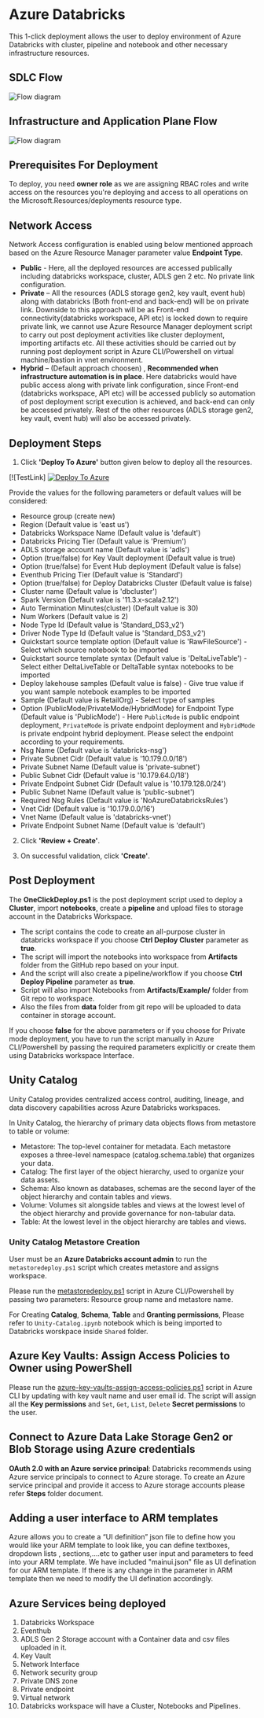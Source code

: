 # Azure Databricks

This 1-click deployment allows the user to deploy environment of Azure Databricks with cluster, pipeline and notebook and other necessary infrastructure resources.

## SDLC Flow

![Flow diagram](./assets/Development_FlowChart.png)

## Infrastructure and Application Plane Flow

![Flow diagram](./assets/Databricks_Deployment_Workflow.png)

## Prerequisites For Deployment

To deploy, you need **owner role** as we are assigning RBAC roles and write access on the resources you're deploying and access to all operations on the Microsoft.Resources/deployments resource type.

## Network Access
 
Network Access configuration is enabled using below mentioned approach based on the Azure Resource Manager parameter value **Endpoint Type**.
- **Public** - Here, all the deployed resources are accessed publically including databricks workspace, cluster, ADLS gen 2 etc. No private link configuration. 
- **Private** – All the resources (ADLS storage gen2, key vault, event hub) along with databricks (Both front-end and back-end) will be on private link. Downside to this approach will be as Front-end connectivity(databricks workspace, API etc) is locked down to require private link, we cannot use Azure Resource Manager deployment script to carry out post deployment activities like cluster deployment, importing artifacts etc. All these activities should be carried out by running post deployment script in Azure CLI/Powershell on virtual machine/bastion in vnet environment.
- **Hybrid** – (Default approach choosen) , **Recommended when infrastructure automation is in place**. Here databricks would have public access along with private link configuration, since Front-end (databricks workspace, API etc) will be accessed publicly so automation of post deployment script execution is achieved, and back-end can only be accessed privately. Rest of the other resources (ADLS storage gen2, key vault, event hub) will also be accessed privately.

## Deployment Steps

1. Click **'Deploy To Azure'** button given below to deploy all the resources.

[![TestLink]
[![Deploy To Azure](https://docs.microsoft.com/en-us/azure/templates/media/deploy-to-azure.svg)](https://portal.azure.com/#blade/Microsoft_Azure_CreateUIDef/CustomDeploymentBlade/uri/https%3A%2F%2Fraw.githubusercontent.com%2FDatabricksFactory%2Fdatabricks-migration%2Fmain%2Fmain.json/uiFormDefinitionUri/https%3A%2F%2Fraw.githubusercontent.com%2FDatabricksFactory%2Fdatabricks-migration%2Fmain%2Fmainui.json)


Provide the values for the following parameters or default values will be considered:
- Resource group (create new) 
- Region (Default value is 'east us')
- Databricks Workspace Name (Default value is 'default')
- Databricks Pricing Tier (Default value is 'Premium')
- ADLS storage account name (Default value is 'adls')
- Option (true/false) for Key Vault deployment (Default value is true)
- Option (true/false) for Event Hub deployment (Default value is false)
- Eventhub Pricing Tier (Default value is 'Standard')
- Option (true/false) for Deploy Databricks Cluster (Default value is false)
- Cluster name (Default value is 'dbcluster')
- Spark Version (Default value is '11.3.x-scala2.12')
- Auto Termination Minutes(cluster) (Default value is 30)
- Num Workers (Default value is 2)
- Node Type Id (Default value is 'Standard_DS3_v2')
- Driver Node Type Id (Default value is 'Standard_DS3_v2')
- Quickstart source template option (Default value is 'RawFileSource') - Select which source notebook to be imported
- Quickstart source template syntax (Default value is 'DeltaLiveTable') - Select either DeltaLiveTable or DeltaTable syntax notebooks to be imported
- Deploy lakehouse samples (Default value is false) - Give true value if you want sample notebook examples to be imported
- Sample (Default value is RetailOrg) - Select type of samples
- Option (PublicMode/PrivateMode/HybridMode) for Endpoint Type (Default value is 'PublicMode') - Here ```PublicMode``` is public endpoint deployment, ```PrivateMode``` is private endpoint deployment and ```HybridMode``` is private endpoint hybrid deployment. Please select the endpoint according to your requirements.
- Nsg Name (Default value is 'databricks-nsg')
- Private Subnet Cidr (Default value is '10.179.0.0/18')
- Private Subnet Name (Default value is 'private-subnet')
- Public Subnet Cidr (Default value is '10.179.64.0/18')
- Private Endpoint Subnet Cidr (Default value is '10.179.128.0/24')
- Public Subnet Name (Default value is 'public-subnet')
- Required Nsg Rules (Default value is 'NoAzureDatabricksRules')
- Vnet Cidr (Default value is '10.179.0.0/16')
- Vnet Name (Default value is 'databricks-vnet')
- Private Endpoint Subnet Name (Default value is 'default')

2. Click **'Review + Create'**.

3. On successful validation, click **'Create'**.

## Post Deployment

The **OneClickDeploy.ps1** is the post deployment script used to deploy a **Cluster**, import **notebooks**, create a **pipeline** and upload files to storage account in the Databricks Workspace.
- The script contains the code to create an all-purpose cluster in databricks workspace if you choose **Ctrl Deploy Cluster** parameter as **true**.
- The script will import the notebooks into workspace from **Artifacts** folder from the GitHub repo based on your input.
- And the script will also create a pipeline/workflow if you choose **Ctrl Deploy Pipeline** parameter as **true**.
- Script will also import Notebooks from **Artifacts/Example/** folder from Git repo to workspace.
- Also the files from **data** folder from git repo will be uploaded to data container in storage account.

If you choose **false** for the above parameters or if you choose for Private mode deployment, you have to run the script manually in Azure CLI/Powershell by passing the required parameters explicitly or create them using Databricks workspace Interface. 

## Unity Catalog

Unity Catalog provides centralized access control, auditing, lineage, and data discovery capabilities across Azure Databricks workspaces.

In Unity Catalog, the hierarchy of primary data objects flows from metastore to table or volume:

* Metastore: The top-level container for metadata. Each metastore exposes a three-level namespace (catalog.schema.table) that organizes your data.
* Catalog: The first layer of the object hierarchy, used to organize your data assets.
* Schema: Also known as databases, schemas are the second layer of the object hierarchy and contain tables and views.
* Volume: Volumes sit alongside tables and views at the lowest level of the object hierarchy and provide governance for non-tabular data.
* Table: At the lowest level in the object hierarchy are tables and views.

### Unity Catalog Metastore Creation

User must be an **Azure Databricks account admin** to run the ```metastoredeploy.ps1``` script which creates metastore and assigns workspace.

Please run the [metastoredeploy.ps1](https://raw.githubusercontent.com/DatabricksFactory/databricks-migration/main/metastoredeploy.ps1) script in Azure CLI/Powershell by passing two parameters: Resource group name and metastore name.

For Creating **Catalog**, **Schema**, **Table** and **Granting permissions**, Please refer to ```Unity-Catalog.ipynb``` notebook which is being imported to Databricks worskpace inside ```Shared``` folder.

## Azure Key Vaults: Assign Access Policies to Owner using PowerShell

Please run the [azure-key-vaults-assign-access-policies.ps1](https://raw.githubusercontent.com/DatabricksFactory/databricks-migration/main/azure-key-vaults-assign-access-policies.ps1) script in Azure CLI by updating with key vault name and user email id. The script will assign all the **Key permissions** and ```Set```, ```Get```, ```List```, ```Delete``` **Secret permissions** to the user.

## Connect to Azure Data Lake Storage Gen2 or Blob Storage using Azure credentials

**OAuth 2.0 with an Azure service principal**: Databricks recommends using Azure service principals to connect to Azure storage. To create an Azure service principal and provide it access to Azure storage accounts please refer **Steps** folder document.

## Adding a user interface to ARM templates

Azure allows you to create a “UI definition” json file to define how you would like your ARM template to look like, you can define textboxes, dropdown lists , sections,….etc to gather user input and parameters to feed into your ARM template. We have included "mainui.json" file as UI defination for our ARM template.
If there is any change in the parameter in ARM template then we need to modify the UI defination accordingly.

## Azure Services being deployed

1. Databricks Workspace
2. Eventhub
3. ADLS Gen 2 Storage account with a Container data and csv files uploaded in it.
4. Key Vault
5. Network Interface
6. Network security group
7. Private DNS zone
8. Private endpoint
9. Virtual network
10. Databricks workspace will have a Cluster, Notebooks and Pipelines.
